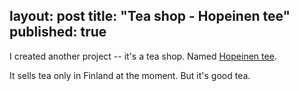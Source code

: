 layout: post
title: "Tea shop - Hopeinen tee"
published: true
---

I created another project -- it's a tea shop. Named [Hopeinen tee](https://hopeinentee.fi/).

It sells tea only in Finland at the moment. But it's good tea.

